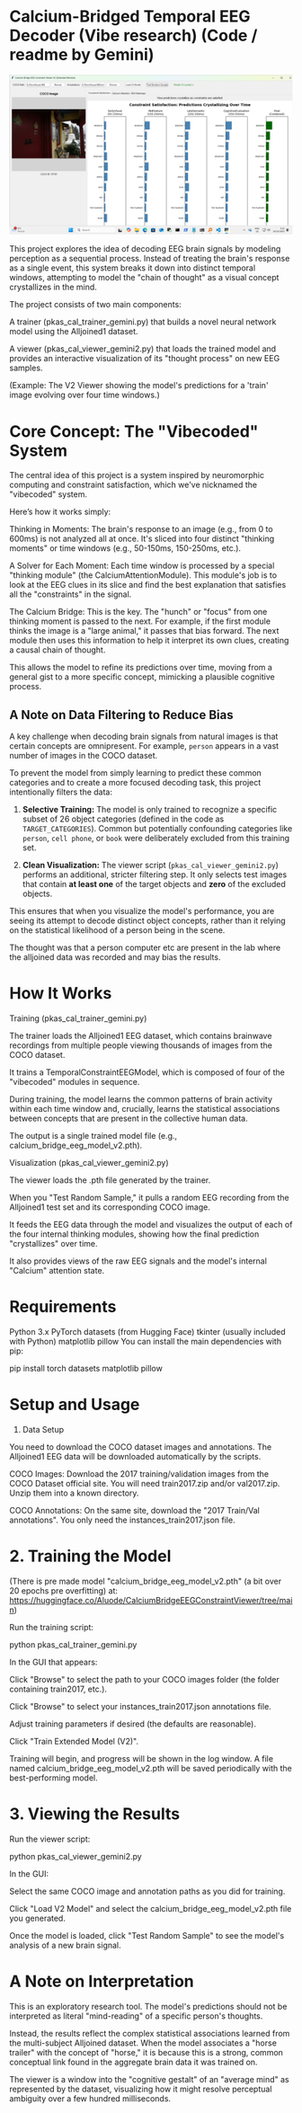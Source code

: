 # Calcium-Bridged Temporal EEG Decoder (Vibe research) (Code / readme by Gemini)

![GUI](./pic.png)

This project explores the idea of decoding EEG brain signals by modeling perception as a sequential process. Instead of treating the brain's response as a single event, this system breaks it down into distinct temporal windows, attempting to model the "chain of thought" as a visual concept crystallizes in the mind.

The project consists of two main components:

A trainer (pkas_cal_trainer_gemini.py) that builds a novel neural network model using the Alljoined1 dataset.

A viewer (pkas_cal_viewer_gemini2.py) that loads the trained model and provides an interactive visualization of its "thought process" on new EEG samples.

(Example: The V2 Viewer showing the model's predictions for a 'train' image evolving over four time windows.)

# Core Concept: The "Vibecoded" System

The central idea of this project is a system inspired by neuromorphic computing and constraint satisfaction, which we've nicknamed the "vibecoded" system.

Here’s how it works simply:

Thinking in Moments: The brain's response to an image (e.g., from 0 to 600ms) is not analyzed all at once. It's sliced into four distinct "thinking moments" or time windows (e.g., 50-150ms, 150-250ms, etc.).

A Solver for Each Moment: Each time window is processed by a special "thinking module" (the CalciumAttentionModule). This module's job is to look at the EEG clues in its slice and find the best explanation that satisfies all the "constraints" in the signal.

The Calcium Bridge: This is the key. The "hunch" or "focus" from one thinking moment is passed to the next. For example, if the first module thinks the image is a "large animal," it passes that bias forward. The next module then uses this information to help it interpret its own clues, creating a causal chain of thought.

This allows the model to refine its predictions over time, moving from a general gist to a more specific concept, mimicking a plausible cognitive process.

## A Note on Data Filtering to Reduce Bias

A key challenge when decoding brain signals from natural images is that certain concepts are omnipresent. For example, `person` appears in a vast number of images in the COCO dataset.

To prevent the model from simply learning to predict these common categories and to create a more focused decoding task, this project intentionally filters the data:

1.  **Selective Training:** The model is only trained to recognize a specific subset of 26 object categories (defined in the code as `TARGET_CATEGORIES`). Common but potentially confounding categories like `person`, `cell phone`, or `book` were deliberately excluded from this training set.

2.  **Clean Visualization:** The viewer script (`pkas_cal_viewer_gemini2.py`) performs an additional, stricter filtering step. It only selects test images that contain **at least one** of the target objects and **zero** of the excluded objects.

This ensures that when you visualize the model's performance, you are seeing its attempt to decode distinct object concepts, rather than it relying on the statistical likelihood of a person being in the scene.

The thought was that a person computer etc are present in the lab where the alljoined data was recorded and may bias the results. 

# How It Works

Training (pkas_cal_trainer_gemini.py)

The trainer loads the Alljoined1 EEG dataset, which contains brainwave recordings from multiple people viewing thousands of images from the COCO dataset.

It trains a TemporalConstraintEEGModel, which is composed of four of the "vibecoded" modules in sequence.

During training, the model learns the common patterns of brain activity within each time window and, crucially, learns the statistical associations between concepts that are present in the collective human data.

The output is a single trained model file (e.g., calcium_bridge_eeg_model_v2.pth).

Visualization (pkas_cal_viewer_gemini2.py)

The viewer loads the .pth file generated by the trainer.

When you "Test Random Sample," it pulls a random EEG recording from the Alljoined1 test set and its corresponding COCO image.

It feeds the EEG data through the model and visualizes the output of each of the four internal thinking modules, showing how the final prediction "crystallizes" over time.

It also provides views of the raw EEG signals and the model's internal "Calcium" attention state.

# Requirements

Python 3.x
PyTorch
datasets (from Hugging Face)
tkinter (usually included with Python)
matplotlib
pillow
You can install the main dependencies with pip:

pip install torch datasets matplotlib pillow

# Setup and Usage

1. Data Setup

You need to download the COCO dataset images and annotations. The Alljoined1 EEG data will be downloaded automatically by the scripts.

COCO Images: Download the 2017 training/validation images from the COCO Dataset official site. You will need train2017.zip and/or val2017.zip. Unzip them into a known directory.

COCO Annotations: On the same site, download the "2017 Train/Val annotations". You only need the instances_train2017.json file.

# 2. Training the Model

(There is pre made model "calcium_bridge_eeg_model_v2.pth" (a bit over 20 epochs pre overfitting) at:
https://huggingface.co/Aluode/CalciumBridgeEEGConstraintViewer/tree/main)

Run the training script:

python pkas_cal_trainer_gemini.py

In the GUI that appears:

Click "Browse" to select the path to your COCO images folder (the folder containing train2017, etc.).

Click "Browse" to select your instances_train2017.json annotations file.

Adjust training parameters if desired (the defaults are reasonable).

Click "Train Extended Model (V2)".

Training will begin, and progress will be shown in the log window. A file named calcium_bridge_eeg_model_v2.pth will be saved periodically with the best-performing model.

# 3. Viewing the Results

Run the viewer script:

python pkas_cal_viewer_gemini2.py

In the GUI:

Select the same COCO image and annotation paths as you did for training.

Click "Load V2 Model" and select the calcium_bridge_eeg_model_v2.pth file you generated.

Once the model is loaded, click "Test Random Sample" to see the model's analysis of a new brain signal.

# A Note on Interpretation

This is an exploratory research tool. The model's predictions should not be interpreted as literal "mind-reading" of a specific person's thoughts.

Instead, the results reflect the complex statistical associations learned from the multi-subject Alljoined dataset. When the model associates a "horse trailer" with the concept of "horse," it is because this is a strong, common conceptual link found in the aggregate brain data it was trained on.

The viewer is a window into the "cognitive gestalt" of an "average mind" as represented by the dataset, visualizing how it might resolve perceptual ambiguity over a few hundred milliseconds.
